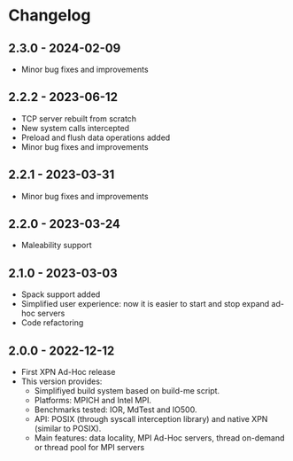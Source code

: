 
# Changelog

## 2.3.0 - 2024-02-09

  * Minor bug fixes and improvements

## 2.2.2 - 2023-06-12

  * TCP server rebuilt from scratch
  * New system calls intercepted
  * Preload and flush data operations added
  * Minor bug fixes and improvements

## 2.2.1 - 2023-03-31

  * Minor bug fixes and improvements

## 2.2.0 - 2023-03-24

  * Maleability support

## 2.1.0 - 2023-03-03

  * Spack support added
  * Simplified user experience: now it is easier to start and stop expand ad-hoc servers
  * Code refactoring

## 2.0.0 - 2022-12-12

  * First XPN Ad-Hoc release
  * This version provides:
    * Simplifiyed build system based on build-me script.  
    * Platforms: MPICH and Intel MPI.
    * Benchmarks tested: IOR, MdTest and IO500.
    * API: POSIX (through syscall interception library) and native XPN (similar to POSIX).
    * Main features: data locality, MPI Ad-Hoc servers, thread on-demand or thread pool for MPI servers
